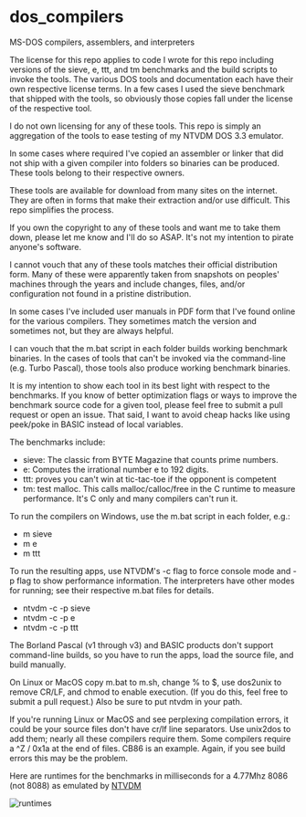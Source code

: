 # dos_compilers
MS-DOS compilers, assemblers, and interpreters

The license for this repo applies to code I wrote for this repo including versions of the sieve, e, ttt, and tm benchmarks and the build scripts to invoke the tools. The various DOS tools and documentation each have their own respective license terms. In a few cases I used the sieve benchmark that shipped with the tools, so obviously those copies fall under the license of the respective tool.

I do not own licensing for any of these tools. This repo is simply an aggregation of the tools to ease testing of my NTVDM DOS 3.3 emulator.

In some cases where required I've copied an assembler or linker that did not ship with a given compiler into folders so binaries can be produced. These tools belong to their respective owners.

These tools are available for download from many sites on the internet. They are often in forms that make their extraction and/or use difficult. This repo simplifies the process.

If you own the copyright to any of these tools and want me to take them down, please let me know and I'll do so ASAP. It's not my intention to pirate anyone's software.

I cannot vouch that any of these tools matches their official distribution form. Many of these were apparently taken from snapshots on peoples' machines through the years and include changes, files, and/or configuration not found in a pristine distribution. 

In some cases I've included user manuals in PDF form that I've found online for the various compilers. They sometimes match the version and sometimes not, but they are always helpful.

I can vouch that the m.bat script in each folder builds working benchmark binaries. In the cases of tools that can't be invoked via the command-line (e.g. Turbo Pascal), those tools also produce working benchmark binaries.

It is my intention to show each tool in its best light with respect to the benchmarks. If you know of better optimization flags or ways to improve the benchmark source code for a given tool, please feel free to submit a pull request or open an issue. That said, I want to avoid cheap hacks like using peek/poke in BASIC instead of local variables.

The benchmarks include:
  * sieve: The classic from BYTE Magazine that counts prime numbers.
  * e: Computes the irrational number e to 192 digits.
  * ttt: proves you can't win at tic-tac-toe if the opponent is competent
  * tm: test malloc. This calls malloc/calloc/free in the C runtime to measure performance. It's C only and many compilers can't run it.

To run the compilers on Windows, use the m.bat script in each folder, e.g.:
  * m sieve
  * m e
  * m ttt
    
To run the resulting apps, use NTVDM's -c flag to force console mode and -p flag to show performance information. The interpreters have other modes for running; see their respective m.bat files for details.

  * ntvdm -c -p sieve
  * ntvdm -c -p e
  * ntvdm -c -p ttt
    
The Borland Pascal (v1 through v3) and BASIC products don't support command-line builds, so you have to run the apps, load the source file, and build manually.

On Linux or MacOS copy m.bat to m.sh, change % to $, use dos2unix to remove CR/LF, and chmod to enable execution. (If you do this, feel free to submit a pull request.) Also be sure to put ntvdm in your path.

If you're running Linux or MacOS and see perplexing compilation errors, it could be your source files don't have cr/lf line separators. Use unix2dos to add them; nearly all these compilers require them. Some compilers require a ^Z / 0x1a at the end of files. CB86 is an example. Again, if you see build errors this may be the problem.

Here are runtimes for the benchmarks in milliseconds for a 4.77Mhz 8086 (not 8088) as emulated by [NTVDM](https://github.com/davidly/ntvdm)

![runtimes](https://github.com/davidly/dos_compilers/assets/1497921/b096de83-81d8-4c8c-8f1a-39f697c2c472)
